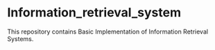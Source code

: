 # Information_retrieval_system
This repository contains Basic Implementation of Information Retrieval Systems.
